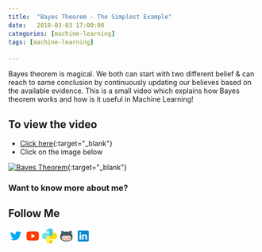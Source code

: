 ```yaml
---
title:  "Bayes Theorem - The Simplest Example"
date:   2018-03-03 17:00:00
categories: [machine-learning]
tags: [machine-learning]

---
```


Bayes theorem is magical. We both can start with two different belief & can reach to same conclusion by continuously updating our believes based on the available evidence. This is a small video which explains how Bayes theorem works and how is it useful in Machine Learning!

## To view the video
* [Click here](https://youtu.be/MabhYuDyhjo){:target="_blank"}
* Click on the image below

[![Bayes Theorem](http://img.youtube.com/vi/MabhYuDyhjo/0.jpg)](http://www.youtube.com/watch?v=MabhYuDyhjo){:target="_blank"}

### Want to know more about me?
## Follow Me
<a href="https://twitter.com/_bhaveshbhatt" target="_blank"><img class="ai-subscribed-social-icon" src="/assets/images/tw.png" width="30"></a>
<a href="https://www.youtube.com/bhaveshbhatt8791/" target="_blank"><img class="ai-subscribed-social-icon" src="/assets/images/ytb.png" width="30"></a>
<a href="https://www.youtube.com/PythonTricks/" target="_blank"><img class="ai-subscribed-social-icon" src="/assets/images/python_logo.png" width="30"></a>
<a href="https://github.com/bhattbhavesh91" target="_blank"><img class="ai-subscribed-social-icon" src="/assets/images/gthb.png" width="30"></a>
<a href="https://www.linkedin.com/in/bhattbhavesh91/" target="_blank"><img class="ai-subscribed-social-icon" src="/assets/images/lnkdn.png" width="30"></a>
